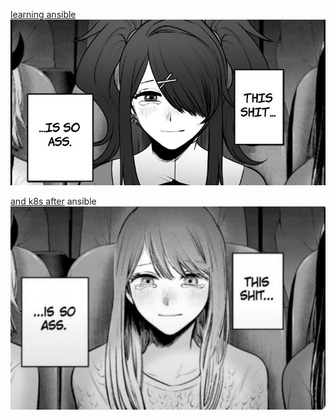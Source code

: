 [learning ansible](https://www.ansiblebook.com/)  
![this shit is so ass](./static/peak.jpeg)

[and k8s after](https://www.oreilly.com/library/view/kubernetes-up-and/9781491935668/) ansible
![this shit is so ass](./static/second_peak.png)

